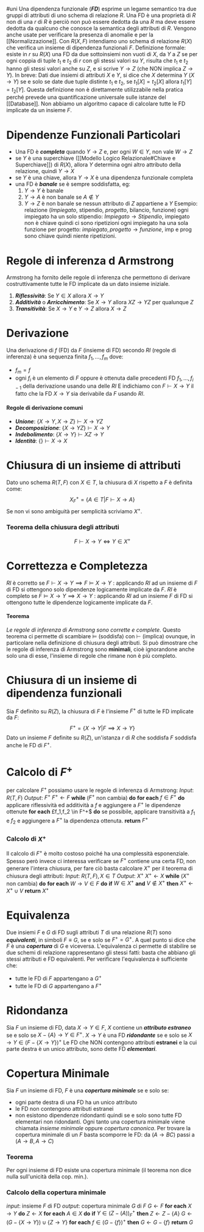 #uni 
Una dipendenza funzionale (___FD___) esprime un legame semantico tra due gruppi di attributi di uno schema di relazione $R$. Una FD è una proprietà di $R$ non di una $r$ di $R$ è perciò non può essere dedotta da una $R$ ma deve essere dedotta da qualcuno che conosce la semantica degli attributi di $R$. Vengono anche usate per verificare la presenza di anomalie e per la [[Normalizzazione]]. Con $R(X,F)$ intendiamo uno schema di relazione $R(X)$ che verifica un insieme di dipendenza funzionali $F$.
Definizione formale:
	esiste in $r$ su $R(X)$ una FD da due sottoinsiemi non vuoti di $X$, da $Y$ a $Z$ se per ogni coppia di tuple $t_1$ e $t_2$ di $r$ con gli stessi valori su $Y$, risulta che $t_1$ e $t_2$ hanno gli stessi valori anche su $Z$, e si scrive $Y \to Z$ (che NON implica $Z \to Y$).
	In breve: Dati due insiemi di attributi $X$ e $Y$, si dice che $X$ determina $Y$ ($X \to Y$) se e solo se date due tuple distinte $t_1$ e $t_2$, se $t_1[X]=t_2[X]$ allora $t_1[Y]=t_2[Y]$.
Questa definizione non è direttamente utilizzabile nella pratica perché prevede una quantificazione universale sulle istanze del [[Database]]. Non abbiamo un algoritmo capace di calcolare tutte le FD implicate da un insieme $F$.
# Dipendenze Funzionali Particolari
- Una FD è ___completa___ quando $Y \to Z$ e, per ogni $W \in Y$, non vale $W \to Z$ 
- se $Y$ è una superchiave ([[Modello Logico Relazionale#Chiave e Superchiave]]) di $R(X)$, allora $Y$ determina ogni altro attributo della relazione, quindi $Y\to X$ 
- se $Y$ è una chiave, allora $Y \to X$ è una dipendenza funzionale completa
- una FD è ___banale___ se è sempre soddisfatta, eg:
  1. $Y \to Y$ è banale
  2. $Y \to A$ è non banale se $A \notin Y$ 
  3. $Y \to Z$ è non banale se nessun attributo di $Z$ appartiene a $Y$ 
Esempio: relazione (_Impiegato_, stipendio, _progetto_, bilancio, funzione)
ogni impiegato ha un solo stipendio: $Impiegato \to Stipendio$, impiegato non è chiave quindi ci sono ripetizioni
ogni impiegato ha una sola funzione per progetto: $impiegato, progetto \to funzione$, imp e prog sono chiave quindi niente ripetizioni.
# Regole di inferenza d Armstrong
Armstrong ha fornito delle regole di inferenza che permettono di derivare costruttivamente tutte le FD implicate da un dato insieme iniziale.
1. ___Riflessività___: 
   Se $Y \in X$ allora $X \to Y$ 
2. ___Additività___ o ___Arricchimento___:
   Se $X \to Y$ allora $XZ \to YZ$ per qualunque $Z$
3. ___Transitività___:
   Se $X \to Y$ e $Y \to Z$ allora $X \to Z$ 
# Derivazione
Una derivazione di $f$ (FD) da $F$ (insieme di FD) secondo $RI$ (regole di inferenza) è una sequenza finita $f_1,...,f_m$ dove:
- $f_m = f$ 
- ogni $f_i$ è un elemento di $F$ oppure è ottenuta dalle precedenti FD $f_1,...,f_{i-1}$ della derivazione usando una delle $RI$ 
E indichiamo con $F \vdash X \to Y$ il fatto che la FD $X \to Y$ sia derivabile da $F$ usando $RI$.
#### Regole di derivazione comuni
- ___Unione___:
  $\{X \to Y, X \to Z \} \vdash X \to YZ$ 
- ___Decomposizione___:
  $\{X \to YZ\} \vdash X \to Y$ 
- ___Indebolimento___:
  $\{ X \to Y \} \vdash XZ \to Y$ 
- ___Identità___:
  $\{ \} \vdash X \to X$ 
# Chiusura di un insieme di attributi
Dato uno schema $R(T,F)$ con $X \in T$, la chiusura di $X$ rispetto a $F$ è definita come: $$X_F^+=\{ A \in T |F \vdash X \to A \}$$
Se non vi sono ambiguità per semplicità scriviamo $X^+$.
### Teorema della chiusura degli attributi
$$F \vdash X \to Y \iff Y \in X^+$$
# Correttezza e Completezza
$RI$ è corretto se $F \vdash X \to Y \implies F \vDash X \to Y$ : applicando $RI$ ad un insieme di $F$ di FD si ottengono solo dipendenze logicamente implicate da $F$.
$RI$ è completo se $F \vDash X \to Y \implies X \to Y$ : applicando $RI$ ad un insieme $F$ di FD si ottengono tutte le dipendenze logicamente implicate da $F$.
#### Teorema
_Le regole di inferenza di Armstrong sono corrette e complete_.
Questo teorema ci permette di scambiare $\vDash$ (soddisfa) con $\vdash$ (implica) ovunque, in particolare nella definizione di chiusura degli attributi.
Si può dimostrare che le regole di inferenza di Armstrong sono __minimali__, cioè ignorandone anche solo una di esse, l'insieme di regole che rimane non è più completo.
# Chiusura di un insieme di dipendenza funzionali
Sia $F$ definito su $R(Z)$, la chiusura di $F$ è l'insieme $F^+$ di tutte le FD implicate da $F$: $$F^+= \{ X \to Y | F \implies X \to Y \}$$
Dato un insieme $F$ definite su $R(Z)$, un'istanza $r$ di $R$ che soddisfa $F$ soddisfa anche le FD di $F^+$.
# Calcolo di $F^+$ 
per calcolare $F^+$ possiamo usare le regole di inferenza di Armstrong:
_Input_: $R(T,F)$ 
_Output_: $F^+$ 
$F^+ \gets F$ 
__while__ ($F^+$ non cambia) __do__
	__for each__ $f \in F^+$ __do__
		applicare riflessività ed additività a $f$ e aggiungere a $F^+$ le dipendenze ottenute
	__for each__ £f_1,f_2 \in F^+$ __do__ 
		se possibile, applicare transitività a $f_1$ e $f_2$ e aggiungere a $F^+$ la dipendenza ottenuta.
__return__ $F^+$ 
### Calcolo di $X^+$ 
Il calcolo di $F^+$ è molto costoso poiché ha una complessità esponenziale. Spesso però invece ci interessa verificare se $F^+$ contiene una certa FD, non generare l'intera chiusura, per fare ciò basta calcolare $X^+$ per il teorema di chiusura degli attributi:
_Input_: $R(T,F), X \in T$ 
_Output_: $X^+$ 
$X^+ \gets X$ 
__while__ ($X^+$ non cambia) __do__ 
	__for each__ $W \to V \in F$ __do__ 
		__if__ $W \in X^+$ __and__ $V \notin X^+$ __then__
			$X^+ \gets X^+ \cup V$ 
__return__ $X^+$ 
# Equivalenza
Due insiemi $F$ e $G$ di FD sugli attributi $T$ di una relazione $R(T)$ sono ___equivalenti___, in simboli $F \equiv G$, se e solo se $F^+ = G^+$. A quel punto si dice che $F$ è una ___copertura___ di $G$ e viceversa.
L'equivalenza ci permette di stabilire se due schemi di relazione rappresentano gli stessi fatti: basta che abbiano gli stessi attributi e FD equivalenti.
Per verificare l'equivalenza è sufficiente che:
- tutte le FD di $F$ appartengano a $G^+$ 
- tutte le FD di $G$ appartengano a $F^+$ 
# Ridondanza
Sia $F$ un insieme di FD, data $X \to Y \in F$, $X$ contiene un ___attributo estraneo___ se e solo se $X- \{ A \} \to Y \in F^+$.
$X \to Y$ è una FD ___ridondante___ se e solo se $X \to Y \in (F- \{ X \to Y \})^+$ 
Le FD che NON contengono attributi __estranei__ e la cui parte destra è un unico attributo, sono dette FD ___elementari___.
# Copertura Minimale
Sia $F$ un insieme di FD, $F$ è una ___copertura minimale___ se e solo se:
- ogni parte destra di una FD ha un unico attributo
- le FD non contengono attributi estranei
- non esistono dipendenze ridondanti
quindi se e solo sono tutte FD elementari non ridondanti.
Ogni tanto una copertura minimale viene chiamata _insieme minimale_ oppure _copertura canonica_.
Per trovare la copertura minimale di un $F$ basta scomporre le FD: da $(A\to BC)$ passi a $(A \to B, A\to C)$ 
### Teorema
Per ogni insieme di FD esiste una copertura minimale (il teorema non dice nulla sull'unicità della cop. min.).
### Calcolo della copertura minimale
_input_: insieme $F$ di FD
_output_: copertura minimale $G$ di $F$ 
$G \gets F$ 
__for each__ $X \to Y$ __do__
	$Z \gets X$ 
	__for each__ $A \in X$ __do__ 
		__if__ $Y \in (Z-(A))_F^+$ __then__ 
			$Z \gets Z- \{A\}$ 
	$G \gets (G-\{X\to Y\} ) \cup \{ Z \to Y \}$ 
__for each__ $f \in (G- \{f \} )^+$ __then__
	$G \gets G- \{f\}$ 
__return__ $G$ 
